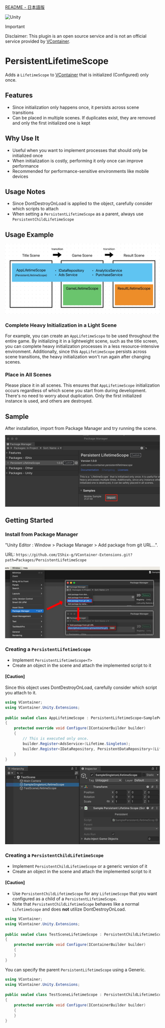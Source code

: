 [README - 日本語版](README_jp.md)

![Unity](https://img.shields.io/badge/Unity-2021.3%2B-black)

> [!IMPORTANT]
> Disclaimer: This plugin is an open source service and is not an official service provided
> by [VContainer](https://github.com/hadashiA/VContainer).

# PersistentLifetimeScope

Adds a `LifetimeScope` to [VContainer](https://github.com/hadashiA/VContainer) that is initialized (Configured) only
once.

## Features

- Since initialization only happens once, it persists across scene transitions
- Can be placed in multiple scenes. If duplicates exist, they are removed and only the first initialized one is kept

## Why Use It

- Useful when you want to implement processes that should only be initialized once
- When initialization is costly, performing it only once can improve performance
- Recommended for performance-sensitive environments like mobile devices

## Usage Notes

- Since DontDestroyOnLoad is applied to the object, carefully consider which scripts to attach
- When setting a `PersistentLifetimeScope` as a parent, always use `PersistentChildLifetimeScope`

## Usage Example

![](Docs/sample2.jpg)

### Complete Heavy Initialization in a Light Scene

For example, you can create an `AppLifetimeScope` to be used throughout the entire game. By initializing it in a lightweight scene, such as the title screen, you can complete heavy initialization processes in a less resource-intensive environment. Additionally, since this `AppLifetimeScope` persists across scene transitions, the heavy initialization won't run again after changing scenes.

### Place in All Scenes

Please place it in all scenes. This ensures that `AppLifetimeScope` initialization occurs regardless of which scene you
start from during development. There's no need to worry about duplication. Only the first initialized instance is used,
and others are destroyed.

## Sample

After installation, import from Package Manager and try running the scene.

<img src="Docs/sample.jpg" width="650"/>

## Getting Started

### Install from Package Manager

"Unity Editor : Window > Package Manager > Add package from git URL...".

URL: `https://github.com/IShix-g/VContainer-Extensions.git?path=Packages/PersistentLifetimeScope`

![](Docs/add_package.png)

### Creating a `PersistentLifetimeScope`

- Implement `PersistentLifetimeScope<T>`
- Create an object in the scene and attach the implemented script to it

#### [Caution]
Since this object uses DontDestroyOnLoad, carefully consider which script you attach to it.

```csharp
using VContainer;
using VContainer.Unity.Extensions;

public sealed class AppLifetimeScope : PersistentLifetimeScope<SamplePersistentLifetimeScope>
{
    protected override void Configure(IContainerBuilder builder)
    {
        // This is executed only once.
        builder.Register<AdsService>(Lifetime.Singleton);
        builder.Register<IDataRepository, PersistentDataRepository>(Lifetime.Singleton);
    }
}
```

<img src="Docs/inspector.jpg" width="650"/>

### Creating a `PersistentChildLifetimeScope`

- Implement `PersistentChildLifetimeScope` or a generic version of it
- Create an object in the scene and attach the implemented script to it

#### [Caution]
- Use `PersistentChildLifetimeScope` for any `LifetimeScope` that you want configured as a child of a `PersistentLifetimeScope`.
- Note that `PersistentChildLifetimeScope` behaves like a normal `LifetimeScope` and does **not** utilize DontDestroyOnLoad.

```csharp
using VContainer;
using VContainer.Unity.Extensions;

public sealed class TestSceneLifetimeScope : PersistentChildLifetimeScope
{
    protected override void Configure(IContainerBuilder builder)
    {
    }
}
```

You can specify the parent `PersistentLifetimeScope` using a Generic.

```csharp
using VContainer;
using VContainer.Unity.Extensions;

public sealed class TestSceneLifetimeScope : PersistentChildLifetimeScope<AppLifetimeScope>
{
    protected override void Configure(IContainerBuilder builder)
    {
    }
}
```
